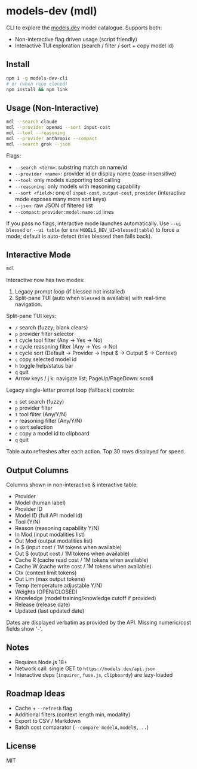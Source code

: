 # models-dev (mdl)

CLI to explore the [models.dev](https://models.dev) model catalogue.
Supports both:
- Non-interactive flag driven usage (script friendly)
- Interactive TUI exploration (search / filter / sort + copy model id)

## Install

```bash
npm i -g models-dev-cli
# or (when repo cloned)
npm install && npm link
```

## Usage (Non-Interactive)

```bash
mdl --search claude
mdl --provider openai --sort input-cost
mdl --tool --reasoning
mdl --provider anthropic --compact
mdl --search grok --json
```

Flags:
- `--search <term>`: substring match on name/id
- `--provider <name>`: provider id or display name (case-insensitive)
- `--tool`: only models supporting tool calling
- `--reasoning`: only models with reasoning capability
- `--sort <field>`: one of `input-cost`, `output-cost`, `provider` (interactive mode exposes many more sort keys)
- `--json`: raw JSON of filtered list
- `--compact`: `provider:model:name:id` lines

If you pass no flags, interactive mode launches automatically. Use `--ui blessed` or `--ui table` (or env `MODELS_DEV_UI=blessed|table`) to force a mode; default is auto-detect (tries blessed then falls back).

## Interactive Mode

```bash
mdl
```

Interactive now has two modes:
1. Legacy prompt loop (if blessed not installed)
2. Split-pane TUI (auto when `blessed` is available) with real-time navigation.

Split-pane TUI keys:
- `/` search (fuzzy; blank clears)
- `p` provider filter selector
- `t` cycle tool filter (Any → Yes → No)
- `r` cycle reasoning filter (Any → Yes → No)
- `s` cycle sort (Default → Provider → Input $ → Output $ → Context)
- `c` copy selected model id
- `h` toggle help/status bar
- `q` quit
- Arrow keys / j k: navigate list; PageUp/PageDown: scroll

Legacy single-letter prompt loop (fallback) controls:
- `s` set search (fuzzy)
- `p` provider filter
- `t` tool filter (Any/Y/N)
- `r` reasoning filter (Any/Y/N)
- `o` sort selection
- `c` copy a model id to clipboard
- `q` quit

Table auto refreshes after each action. Top 30 rows displayed for speed.

## Output Columns
Columns shown in non-interactive & interactive table:
- Provider
- Model (human label)
- Provider ID
- Model ID (full API model id)
- Tool (Y/N)
- Reason (reasoning capability Y/N)
- In Mod (input modalities list)
- Out Mod (output modalities list)
- In $ (input cost / 1M tokens when available)
- Out $ (output cost / 1M tokens when available)
- Cache R (cache read cost / 1M tokens when available)
- Cache W (cache write cost / 1M tokens when available)
- Ctx (context limit tokens)
- Out Lim (max output tokens)
- Temp (temperature adjustable Y/N)
- Weights (OPEN/CLOSED)
- Knowledge (model training/knowledge cutoff if provided)
- Release (release date)
- Updated (last updated date)

Dates are displayed verbatim as provided by the API.
Missing numeric/cost fields show '-'.
## Notes
- Requires Node.js 18+
- Network call: single GET to `https://models.dev/api.json`
- Interactive deps (`inquirer`, `fuse.js`, `clipboardy`) are lazy-loaded

## Roadmap Ideas
- Cache + `--refresh` flag
- Additional filters (context length min, modality)
- Export to CSV / Markdown
- Batch cost comparator (`--compare modelA,modelB,...`)

## License
MIT

